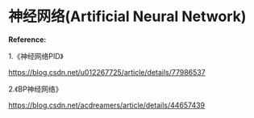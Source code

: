 # 神经网络(Artificial Neural Network)





**Reference:**

1.《神经网络PID》

https://blog.csdn.net/u012267725/article/details/77986537

2.《BP神经网络》

https://blog.csdn.net/acdreamers/article/details/44657439